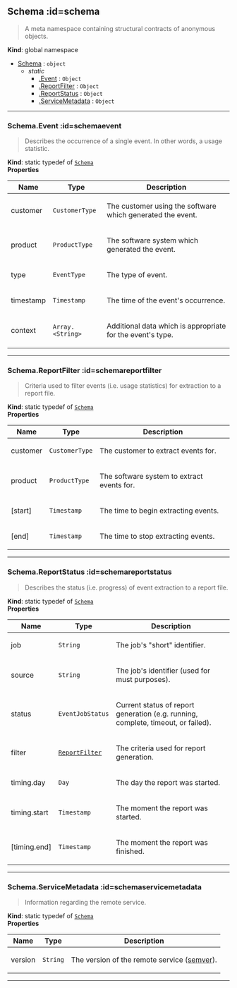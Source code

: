 ## Schema :id=schema
> <p>A meta namespace containing structural contracts of anonymous objects.</p>

**Kind**: global namespace  

* [Schema](#Schema) : <code>object</code>
    * _static_
        * [.Event](#SchemaEvent) : <code>Object</code>
        * [.ReportFilter](#SchemaReportFilter) : <code>Object</code>
        * [.ReportStatus](#SchemaReportStatus) : <code>Object</code>
        * [.ServiceMetadata](#SchemaServiceMetadata) : <code>Object</code>


* * *

### Schema.Event :id=schemaevent
> <p>Describes the occurrence of a single event. In other words, a usage statistic.</p>

**Kind**: static typedef of [<code>Schema</code>](#Schema)  
**Properties**

| Name | Type | Description |
| --- | --- | --- |
| customer | <code>CustomerType</code> | <p>The customer using the software which generated the event.</p> |
| product | <code>ProductType</code> | <p>The software system which generated the event.</p> |
| type | <code>EventType</code> | <p>The type of event.</p> |
| timestamp | <code>Timestamp</code> | <p>The time of the event's occurrence.</p> |
| context | <code>Array.&lt;String&gt;</code> | <p>Additional data which is appropriate for the event's type.</p> |


* * *

### Schema.ReportFilter :id=schemareportfilter
> <p>Criteria used to filter events (i.e. usage statistics) for extraction to a
> report file.</p>

**Kind**: static typedef of [<code>Schema</code>](#Schema)  
**Properties**

| Name | Type | Description |
| --- | --- | --- |
| customer | <code>CustomerType</code> | <p>The customer to extract events for.</p> |
| product | <code>ProductType</code> | <p>The software system to extract events for.</p> |
| [start] | <code>Timestamp</code> | <p>The time to begin extracting events.</p> |
| [end] | <code>Timestamp</code> | <p>The time to stop extracting events.</p> |


* * *

### Schema.ReportStatus :id=schemareportstatus
> <p>Describes the status (i.e. progress) of event extraction to a report file.</p>

**Kind**: static typedef of [<code>Schema</code>](#Schema)  
**Properties**

| Name | Type | Description |
| --- | --- | --- |
| job | <code>String</code> | <p>The job's &quot;short&quot; identifier.</p> |
| source | <code>String</code> | <p>The job's identifier (used for must purposes).</p> |
| status | <code>EventJobStatus</code> | <p>Current status of report generation (e.g. running, complete, timeout, or failed).</p> |
| filter | [<code>ReportFilter</code>](#SchemaReportFilter) | <p>The criteria used for report generation.</p> |
| timing.day | <code>Day</code> | <p>The day the report was started.</p> |
| timing.start | <code>Timestamp</code> | <p>The moment the report was started.</p> |
| [timing.end] | <code>Timestamp</code> | <p>The moment the report was finished.</p> |


* * *

### Schema.ServiceMetadata :id=schemaservicemetadata
> <p>Information regarding the remote service.</p>

**Kind**: static typedef of [<code>Schema</code>](#Schema)  
**Properties**

| Name | Type | Description |
| --- | --- | --- |
| version | <code>String</code> | <p>The version of the remote service (<a href="https://semver.org/">semver</a>).</p> |


* * *

